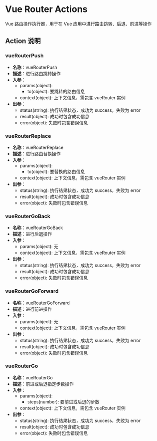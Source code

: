 # Vue Router Actions

Vue 路由操作执行器，用于在 Vue 应用中进行路由跳转、后退、前进等操作

## Action 说明

### vueRouterPush

- **名称**：vueRouterPush
- **描述**：进行路由跳转操作
- **入参**：
  - params(object):
    - to(object): 要跳转的路由信息
  - context(object): 上下文信息，需包含 vueRouter 实例
- **出参**：
  - status(string): 执行结果状态，成功为 success，失败为 error
  - result(object): 成功时包含成功信息
  - error(object): 失败时包含错误信息

### vueRouterReplace

- **名称**：vueRouterReplace
- **描述**：进行路由替换操作
- **入参**：
  - params(object):
    - to(object): 要替换的路由信息
  - context(object): 上下文信息，需包含 vueRouter 实例
- **出参**：
  - status(string): 执行结果状态，成功为 success，失败为 error
  - result(object): 成功时包含成功信息
  - error(object): 失败时包含错误信息

### vueRouterGoBack

- **名称**：vueRouterGoBack
- **描述**：进行后退操作
- **入参**：
  - params(object): 无
  - context(object): 上下文信息，需包含 vueRouter 实例
- **出参**：
  - status(string): 执行结果状态，成功为 success，失败为 error
  - result(object): 成功时包含成功信息
  - error(object): 失败时包含错误信息

### vueRouterGoForward

- **名称**：vueRouterGoForward
- **描述**：进行前进操作
- **入参**：
  - params(object): 无
  - context(object): 上下文信息，需包含 vueRouter 实例
- **出参**：
  - status(string): 执行结果状态，成功为 success，失败为 error
  - result(object): 成功时包含成功信息
  - error(object): 失败时包含错误信息

### vueRouterGo

- **名称**：vueRouterGo
- **描述**：前进或后退指定步数操作
- **入参**：
  - params(object):
    - steps(number): 要前进或后退的步数
  - context(object): 上下文信息，需包含 vueRouter 实例
- **出参**：
  - status(string): 执行结果状态，成功为 success，失败为 error
  - result(object): 成功时包含成功信息
  - error(object): 失败时包含错误信息

